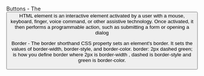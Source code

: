 Buttons - The <button> HTML element is an interactive element activated by a user with a mouse, keyboard, finger, voice command, or other assistive technology. Once activated, it then performs a programmable action, such as submitting a form or opening a dialog
  
Border - The border shorthand CSS property sets an element's border. It sets the values of border-width, border-style, and border-color.
          border: 2px dashed green; is how you define border where 2px is border-width , dashed is border-style and green is border-color.
  
